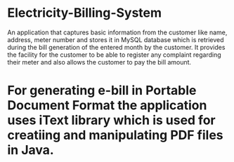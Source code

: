 # Electricity-Billing-System
An application that captures basic information from the customer like name, address, meter number and stores it in MySQL database which is retrieved during the bill generation of the entered month by the customer. It provides the facility for the customer to be able to register any complaint regarding their meter and also allows the customer to pay the bill amount.


# For generating e-bill in Portable Document Format the application uses iText library which is used for creatiing and manipulating PDF files in Java. 

